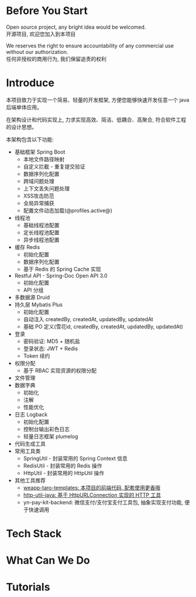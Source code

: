 # Before You Start
Open source project, any bright idea would be welcomed.  
开源项目, 欢迎您加入到本项目

We reserves the right to ensure accountability of any commercial use without our authorization.  
任何非授权的商用行为, 我们保留追责的权利

# Introduce
本项目致力于实现一个简易、轻量的开发框架, 方便您能够快速开发任意一个 java 后端单体应用。  

在架构设计和代码实现上, 力求实现高效、简洁、低耦合、高聚合, 符合软件工程的设计思想。

本架构包含以下功能:  
+ 基础框架 Spring Boot
  + 本地文件路径映射
  + 自定义拦截 - 重复提交验证
  + 数据序列化配置
  + 跨域问题处理
  + 上下文丢失问题处理
  + XSS攻击防范
  + 全局异常捕获
  + 配置文件动态加载(@profiles.active@)
+ 线程池
  + 基础线程池配置
  + 定长线程池配置
  + 异步线程池配置
+ 缓存 Redis
  + 初始化配置
  + 数据序列化配置
  + 基于 Redis 的 Spring Cache 实现
+ Restful API - Spring-Doc Open API 3.0
  + 初始化配置
  + API 分组
+ 多数据源 Druid
+ 持久层 Mybatis Plus
  + 初始化配置
  + 自动注入 createdBy, createdAt, updatedBy, updatedAt
  + 基础 PO 定义(雪花id, createdBy, createdAt, updatedBy, updatedAt)
+ 登录
  + 密码验证: MD5 + 随机盐
  + 登录状态: JWT + Redis
  + Token 续约
+ 权限分配
  + 基于 RBAC 实现资源的权限分配
+ 文件管理
+ 数据字典
  + 初始化
  + 注解
  + 性能优化
+ 日志 Logback
  + 初始化配置
  + 控制台输出彩色日志
  + 轻量日志框架 plumelog
+ 代码生成工具
+ 常用工具类
  + SpringUtil - 封装常用的 Spring Context 信息
  + RedisUtil - 封装常用的 Redis 操作
  + HttpUtil - 封装常用的 HttpUtil 操作
+ 其他工具推荐
  + [weapp-taro-templates: 本项目的前端代码, 配套使用更香哦](https://github.com/ynfy-tech/weapp-taro-templates)
  + [http-util-java: 基于 HttpURLConnection 实现的 HTTP 工具](https://github.com/ynfy-tech/http-util-java)
  + yn-pay-kit-backend: 微信支付/支付宝支付工具包, 抽象实现支付功能, 便于快速调用


# Tech Stack

# What Can We Do

# Tutorials

